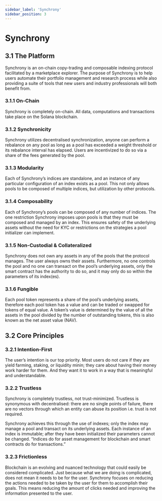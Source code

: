 ```yaml
---
sidebar_label: 'Synchrony'
sidebar_position: 3
---
```

# Synchrony
## 3.1 The Platform
Synchrony is an on-chain copy-trading and composable indexing protocol facilitated by a marketplace explorer. The purpose of Synchrony is to help users automate their portfolio management and research process while also providing a suite of tools that new users and industry professionals will both benefit from. 

### 3.1.1 On-Chain
Synchrony is completely on-chain. All data, computations and transactions take place on the Solana blockchain.

### 3.1.2 Synchronicity
Synchrony utilizes decentralised synchronization, anyone can perform a rebalance on any pool as long as a pool has exceeded a weight threshold or its rebalance interval has elapsed. Users are incentivized to do so via a share of the fees generated by the pool.

### 3.1.3 Modularity
Each of Synchrony’s indices are standalone, and an instance of any particular configuration of an index exists as a pool. This not only allows pools to be composed of multiple indices, but utilization by other protocols.

### 3.1.4 Composability
Each of Synchrony’s pools can be composed of any number of indices. The one restriction Synchrony imposes upon pools is that they must be composed and managed by an index. This ensures safety of the underlying assets without the need for KYC or restrictions on the strategies a pool initializer can implement.

### 3.1.5 Non-Custodial & Collateralized
Synchrony does not own any assets in any of the pools that the protocol manages. The user always owns their assets. Furthermore, no one controls the pool and no one can transact on the pool’s underlying assets, only the smart contract has the authority to do so, and it may only do so within the parameters of its index(es).

### 3.1.6 Fungible
Each pool token represents a share of the pool’s underlying assets, therefore each pool token has a value and can be traded or swapped for tokens of equal value. A token’s value is determined by the value of all the assets in the pool divided by the number of outstanding tokens, this is also known as the net asset value (NAV).

## 3.2 ‌Core Principles

### 3.2.1 Intention-First
The user’s intention is our top priority. Most users do not care if they are yield farming, staking, or liquidity minin; they care about having their money work harder for them. And they want it to work in a way that is meaningful and understandable.

### 3.2.2 Trustless
Synchrony is completely trustless, not trust-minimized.  Trustless is synonymous with decentralised: there are no single points of failure, there are no vectors through which an entity can abuse its position i.e. trust is not required. 

Synchrony achieves this through the use of indexes; only the index may manage a pool and transact on its underlying assets. Each instance of an index is immutable; after they have been initialized their parameters cannot be changed.
“Indices do for asset management for blockchain and smart contracts do for transactions.”

### 3.2.3 Frictionless
 Blockchain is an evolving and nuanced technology that could easily be considered complicated. Just because what we are doing is complicated, does not mean it needs to be for the user. Synchrony focuses on reducing the actions needed to be taken by the user for them to accomplish their goals. This means reducing the amount of clicks needed and improving the information presented to the user.
